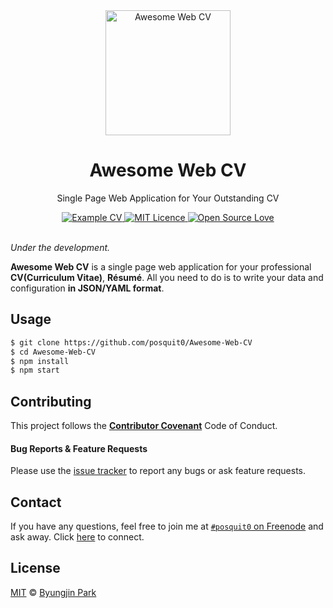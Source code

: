 <div align="center">
  <a href="https://github.com/posquit0/Awesome-Web-CV" title="Awesome Web CV">
    <img alt="Awesome Web CV" src="https://github.com/posquit0/Awesome-Web-CV/raw/master/icon.png" width="200px" height="200px" />
  </a>
  <br />
  <h1>Awesome Web CV</h1>
</div>

<p align="center">
  Single Page Web Application for Your Outstanding CV
</p>

<div align="center">
  <a href="https://cv.posquit0.com">
    <img alt="Example CV" src="https://img.shields.io/badge/cv-demo-green.svg" />
  </a>
  <a href="https://opensource.org/licenses/mit-license.php">
    <img alt="MIT Licence" src="https://badges.frapsoft.com/os/mit/mit.svg?v=103" />
  </a>
  <a href="https://github.com/ellerbrock/open-source-badge/">
    <img alt="Open Source Love" src="https://badges.frapsoft.com/os/v1/open-source.svg?v=103" />
  </a>
</div>

<br />

*Under the development.*

**Awesome Web CV** is a single page web application for your professional **CV(Curriculum Vitae)**, **Résumé**. All you need to do is to write your data and configuration **in JSON/YAML format**.



## Usage

```bash
$ git clone https://github.com/posquit0/Awesome-Web-CV
$ cd Awesome-Web-CV
$ npm install
$ npm start
```


## Contributing

This project follows the [**Contributor Covenant**](http://contributor-covenant.org/version/1/4/) Code of Conduct.

#### Bug Reports & Feature Requests

Please use the [issue tracker](https://github.com/posquit0/Awesome-Web-CV/issues) to report any bugs or ask feature requests.


## Contact

If you have any questions, feel free to join me at [`#posquit0` on Freenode](irc://irc.freenode.net/posquit0) and ask away. Click [here](https://kiwiirc.com/client/irc.freenode.net/posquit0) to connect.


## License

[MIT](https://github.com/posquit0/Awesome-Web-CV/blob/master/LICENSE) © [Byungjin Park](http://www.posquit0.com)
